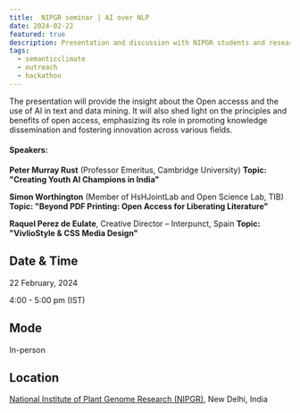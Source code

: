 ```yaml
---
title:  NIPGR seminar | AI over NLP
date: 2024-02-22
featured: true
description: Presentation and discussion with NIPGR students and researcher 
tags:
  - semanticclimate
  - outreach
  - hackathon
---
```


The presentation will provide the insight about the Open accesss and the use of AI in text and data mining. It will also shed light on the principles and benefits of open access, emphasizing its role in promoting knowledge dissemination and fostering innovation across various fields.

#### Speakers:

**Peter Murray Rust** (Professor Emeritus, Cambridge University)
**Topic: "Creating Youth AI Champions in India"**


**Simon Worthington** (Member of HsHJointLab and Open Science Lab, TIB) 
**Topic: "Beyond PDF Printing: Open Access for Liberating Literature"**


**Raquel Perez de Eulate**, Creative Director – Interpunct, Spain
**Topic: "VivlioStyle & CSS Media Design"**


## Date & Time

22 February, 2024

4:00 - 5:00 pm (IST)

## Mode 
In-person

## Location

[National Institute of Plant Genome Research (NIPGR)](https://nipgr.ac.in/home/home.php), New Delhi, India







